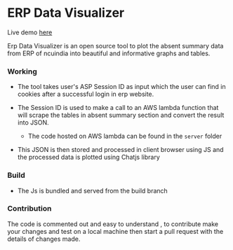 # ERP Data Visualizer

Live demo [here](https://pushpendersaini0.github.io/erp-data-visualizer/)

Erp Data Visualizer is an open source tool to plot the absent summary data from ERP of ncuindia into beautiful and informative graphs and tables.

### Working

* The tool takes user's ASP Session ID as input which the user can find in cookies after a successful login in erp website.

* The Session ID is used to make a call to an AWS lambda function that will scrape the tables in absent summary section and convert the result into JSON.
    * The code hosted on AWS lambda can be found in the `server` folder

* This JSON is then stored and processed in client browser using JS and the processed data is plotted using Chatjs library

### Build

* The Js is bundled and served from the build branch

### Contribution

The code is commented out and easy to understand , to contribute make your changes and test on a local machine then start a pull request with the details of changes made.